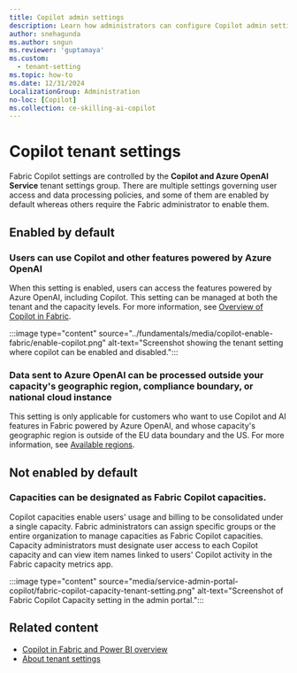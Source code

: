 ```yaml
---
title: Copilot admin settings
description: Learn how administrators can configure Copilot admin settings in Fabric.
author: snehagunda
ms.author: sngun
ms.reviewer: 'guptamaya'
ms.custom:
  - tenant-setting
ms.topic: how-to
ms.date: 12/31/2024
LocalizationGroup: Administration
no-loc: [Copilot]
ms.collection: ce-skilling-ai-copilot
---
```


# Copilot tenant settings
Fabric Copilot settings are controlled by the **Copilot and Azure OpenAI Service** tenant settings group.​ There are multiple settings governing user access and data processing policies, and some of them are enabled by default whereas others require the Fabric administrator to enable them.

## Enabled by default

### Users can use Copilot and other features powered by Azure OpenAI

When this setting is enabled, users can access the features powered by Azure OpenAI, including Copilot. This setting can be managed at both the tenant and the capacity levels. For more information, see [Overview of Copilot in Fabric](../fundamentals/copilot-fabric-overview.md).

:::image type="content" source="../fundamentals/media/copilot-enable-fabric/enable-copilot.png" alt-text="Screenshot showing the tenant setting where copilot can be enabled and disabled.":::

### Data sent to Azure OpenAI can be processed outside your capacity's geographic region, compliance boundary, or national cloud instance

This setting is only applicable for customers who want to use Copilot and AI features in Fabric powered by Azure OpenAI, and whose capacity's geographic region is outside of the EU data boundary and the US. For more information, see [Available regions](../fundamentals/copilot-fabric-overview.md#available-regions).
## Not enabled by default

### Capacities can be designated as Fabric Copilot capacities.  

Copilot capacities enable users' usage and billing to be consolidated under a single capacity. Fabric administrators can assign specific groups or the entire organization to manage capacities as Fabric Copilot capacities. Capacity administrators must designate user access to each Copilot capacity and can view item names linked to users' Copilot activity in the Fabric capacity metrics app.

:::image type="content" source="media/service-admin-portal-copilot/fabric-copilot-capacity-tenant-setting.png" alt-text="Screenshot of Fabric Copilot Capacity setting in the admin portal.":::



## Related content

- [Copilot in Fabric and Power BI overview](../fundamentals/copilot-fabric-overview.md)
- [About tenant settings](about-tenant-settings.md)
